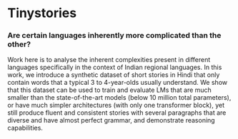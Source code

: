 # Tinystories
### Are certain languages inherently more complicated than the other?
Work here is to analyse the inherent complexities present in different languages specifically 
in the context of Indian regional languages.
In this work, we introduce a synthetic dataset of short stories in Hindi that only contain words that a typical
3 to 4-year-olds usually understand. We show that this dataset can be used to train and evaluate LMs that are much smaller
than the state-of-the-art models (below 10 million total parameters), or have much simpler architectures
(with only one transformer block), yet still produce fluent and consistent stories with several paragraphs
that are diverse and have almost perfect grammar, and demonstrate reasoning capabilities.


